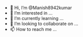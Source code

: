 - 👋 Hi, I’m @Manish8942kumar
- 👀 I’m interested in ...
- 🌱 I’m currently learning ...
- 💞️ I’m looking to collaborate on ...
- 📫 How to reach me ...

<!---
Manish8942kumar/Manish8942kumar is a ✨ special ✨ repository because its `README.md` (this file) appears on your GitHub profile.
You can click the Preview link to take a look at your changes.
--->
